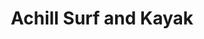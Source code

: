 ---
title: "Achill Surf and Kayak"
address: "Achill Surf and Kayak School, Achill Island, Co. Mayo"
tel: "+353 (0)95 34 667"
county: "Mayo"
category: "Surfing"
type: "Content"
lat: "53.97257995605469"
lng: "-10.079266548156738"
---